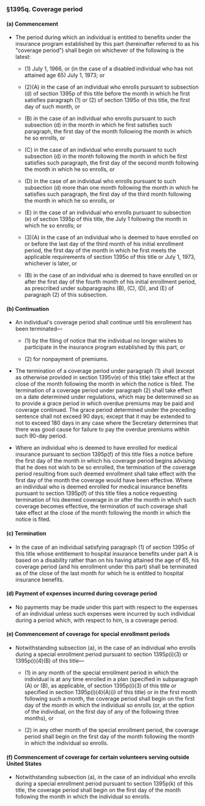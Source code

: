 ### §1395q. Coverage period
#### (a) Commencement
* The period during which an individual is entitled to benefits under the insurance program established by this part (hereinafter referred to as his "coverage period") shall begin on whichever of the following is the latest:

  * (1) July 1, 1966, or (in the case of a disabled individual who has not attained age 65) July 1, 1973; or

  * (2)(A) in the case of an individual who enrolls pursuant to subsection (d) of section 1395p of this title before the month in which he first satisfies paragraph (1) or (2) of section 1395o of this title, the first day of such month, or

  * (B) in the case of an individual who enrolls pursuant to such subsection (d) in the month in which he first satisfies such paragraph, the first day of the month following the month in which he so enrolls, or

  * (C) in the case of an individual who enrolls pursuant to such subsection (d) in the month following the month in which he first satisfies such paragraph, the first day of the second month following the month in which he so enrolls, or

  * (D) in the case of an individual who enrolls pursuant to such subsection (d) more than one month following the month in which he satisfies such paragraph, the first day of the third month following the month in which he so enrolls, or

  * (E) in the case of an individual who enrolls pursuant to subsection (e) of section 1395p of this title, the July 1 following the month in which he so enrolls; or

  * (3)(A) in the case of an individual who is deemed to have enrolled on or before the last day of the third month of his initial enrollment period, the first day of the month in which he first meets the applicable requirements of section 1395o of this title or July 1, 1973, whichever is later, or

  * (B) in the case of an individual who is deemed to have enrolled on or after the first day of the fourth month of his initial enrollment period, as prescribed under subparagraphs (B), (C), (D), and (E) of paragraph (2) of this subsection.

#### (b) Continuation
* An individual's coverage period shall continue until his enrollment has been terminated—

  * (1) by the filing of notice that the individual no longer wishes to participate in the insurance program established by this part, or

  * (2) for nonpayment of premiums.


* The termination of a coverage period under paragraph (1) shall (except as otherwise provided in section 1395v(e) of this title) take effect at the close of the month following the month in which the notice is filed. The termination of a coverage period under paragraph (2) shall take effect on a date determined under regulations, which may be determined so as to provide a grace period in which overdue premiums may be paid and coverage continued. The grace period determined under the preceding sentence shall not exceed 90 days; except that it may be extended to not to exceed 180 days in any case where the Secretary determines that there was good cause for failure to pay the overdue premiums within such 90-day period.

* Where an individual who is deemed to have enrolled for medical insurance pursuant to section 1395p(f) of this title files a notice before the first day of the month in which his coverage period begins advising that he does not wish to be so enrolled, the termination of the coverage period resulting from such deemed enrollment shall take effect with the first day of the month the coverage would have been effective. Where an individual who is deemed enrolled for medical insurance benefits pursuant to section 1395p(f) of this title files a notice requesting termination of his deemed coverage in or after the month in which such coverage becomes effective, the termination of such coverage shall take effect at the close of the month following the month in which the notice is filed.

#### (c) Termination
* In the case of an individual satisfying paragraph (1) of section 1395o of this title whose entitlement to hospital insurance benefits under part A is based on a disability rather than on his having attained the age of 65, his coverage period (and his enrollment under this part) shall be terminated as of the close of the last month for which he is entitled to hospital insurance benefits.

#### (d) Payment of expenses incurred during coverage period
* No payments may be made under this part with respect to the expenses of an individual unless such expenses were incurred by such individual during a period which, with respect to him, is a coverage period.

#### (e) Commencement of coverage for special enrollment periods
* Notwithstanding subsection (a), in the case of an individual who enrolls during a special enrollment period pursuant to section 1395p(i)(3) or 1395p(i)(4)(B) of this title—

  * (1) in any month of the special enrollment period in which the individual is at any time enrolled in a plan (specified in subparagraph (A) or (B), as applicable, of section 1395p(i)(3) of this title or specified in section 1395p(i)(4)(A)(i) of this title) or in the first month following such a month, the coverage period shall begin on the first day of the month in which the individual so enrolls (or, at the option of the individual, on the first day of any of the following three months), or

  * (2) in any other month of the special enrollment period, the coverage period shall begin on the first day of the month following the month in which the individual so enrolls.

#### (f) Commencement of coverage for certain volunteers serving outside United States
* Notwithstanding subsection (a), in the case of an individual who enrolls during a special enrollment period pursuant to section 1395p(k) of this title, the coverage period shall begin on the first day of the month following the month in which the individual so enrolls.